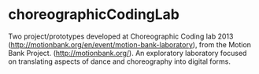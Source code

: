 choreographicCodingLab
======================

Two project/prototypes developed at Choreographic Coding lab 2013 (http://motionbank.org/en/event/motion-bank-laboratory), from the Motion Bank Project. (http://motionbank.org/). 
An exploratory laboratory focused on translating aspects of dance and choreography into digital forms.
